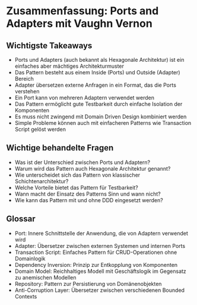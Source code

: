 # Zusammenfassung: Ports and Adapters mit Vaughn Vernon

## Wichtigste Takeaways

- Ports und Adapters (auch bekannt als Hexagonale Architektur) ist ein einfaches aber mächtiges Architekturmuster
- Das Pattern besteht aus einem Inside (Ports) und Outside (Adapter) Bereich
- Adapter übersetzen externe Anfragen in ein Format, das die Ports verstehen
- Ein Port kann von mehreren Adaptern verwendet werden
- Das Pattern ermöglicht gute Testbarkeit durch einfache Isolation der Komponenten
- Es muss nicht zwingend mit Domain Driven Design kombiniert werden
- Simple Probleme können auch mit einfacheren Patterns wie Transaction Script gelöst werden

## Wichtige behandelte Fragen

- Was ist der Unterschied zwischen Ports und Adaptern?
- Warum wird das Pattern auch Hexagonale Architektur genannt?
- Wie unterscheidet sich das Pattern von klassischer Schichtenarchitektur?
- Welche Vorteile bietet das Pattern für Testbarkeit?
- Wann macht der Einsatz des Patterns Sinn und wann nicht?
- Wie kann das Pattern mit und ohne DDD eingesetzt werden?

## Glossar

- Port: Innere Schnittstelle der Anwendung, die von Adaptern verwendet wird
- Adapter: Übersetzer zwischen externen Systemen und internen Ports  
- Transaction Script: Einfaches Pattern für CRUD-Operationen ohne Domainlogik
- Dependency Inversion: Prinzip zur Entkopplung von Komponenten
- Domain Model: Reichhaltiges Modell mit Geschäftslogik im Gegensatz zu anemischen Modellen
- Repository: Pattern zur Persistierung von Domänenobjekten
- Anti-Corruption Layer: Übersetzer zwischen verschiedenen Bounded Contexts